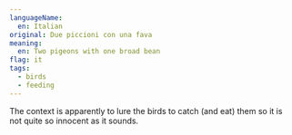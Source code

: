 ```yaml
---
languageName:
  en: Italian
original: Due piccioni con una fava
meaning:
  en: Two pigeons with one broad bean
flag: it
tags:
  - birds
  - feeding
---
```


The context is apparently to lure the birds to catch (and eat) them so it is not quite
so innocent as it sounds.
